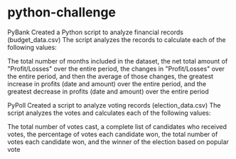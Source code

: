 # python-challenge

PyBank
Created a Python script to analyze financial records (budget_data.csv)
The script analyzes the records to calculate each of the following values:

The total number of months included in the dataset, the net total amount of "Profit/Losses" over the entire period, the changes in "Profit/Losses" over the entire period, and then the average of those changes, the greatest increase in profits (date and amount) over the entire period, and the greatest decrease in profits (date and amount) over the entire period

PyPoll
Created a script to analyze voting records (election_data.csv)
The script analyzes the votes and calculates each of the following values:

The total number of votes cast, a complete list of candidates who received votes, the percentage of votes each candidate won, the total number of votes each candidate won, and the winner of the election based on popular vote
